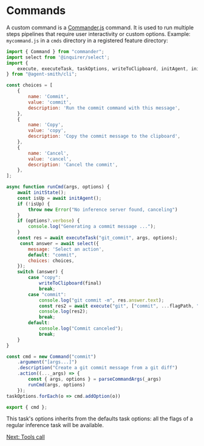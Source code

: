 # Commands

A custom command is a [Commander.js](https://github.com/tj/commander.js) command. It is used to run multiple steps pipelines
that require user interactivity or custom options. Example: `mycommand.js` in a `cmds` directory in a registered feature directory:

```js
import { Command } from "commander";
import select from '@inquirer/select';
import { 
    execute, executeTask, taskOptions, writeToClipboard, initAgent, initState, parseCommandArgs
} from "@agent-smith/cli";

const choices = [
    {
        name: 'Commit',
        value: 'commit',
        description: 'Run the commit command with this message',
    },
    {
        name: 'Copy',
        value: 'copy',
        description: 'Copy the commit message to the clipboard',
    },
    {
        name: 'Cancel',
        value: 'cancel',
        description: 'Cancel the commit',
    },
];

async function runCmd(args, options) {
    await initState();
    const isUp = await initAgent();
    if (!isUp) {
        throw new Error("No inference server found, canceling")
    }
    if (options?.verbose) {
        console.log("Generating a commit message ...");
    }   
    const res = await executeTask("git_commit", args, options);
     const answer = await select({
        message: 'Select an action',
        default: "commit",
        choices: choices,
    });
    switch (answer) {
        case "copy":
            writeToClipboard(final)
            break;
        case "commit":
            console.log("git commit -m", res.answer.text);
            const res2 = await execute("git", ["commit", ...flagPath, "-m", res.answer.text]);
            console.log(res2);
            break;
        default:
            console.log("Commit canceled");
            break;
    }
}

const cmd = new Command("commit")
    .argument("[args...]")
    .description("Create a git commit message from a git diff")
    .action((..._args) => {
        const { args, options } = parseCommandArgs(_args)
        runCmd(args, options)
    });
taskOptions.forEach(o => cmd.addOption(o))

export { cmd };
```

This task's options inherits from the defaults task options: all the flags of a
regular inference task will be available.

<a href="javascript:openLink('/terminal_client/tools_call')">Next: Tools call</a>

